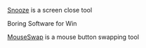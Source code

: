 [Snooze](https://t.me/PotoChannel/142) is a screen close tool

Boring Software for Win

[MouseSwap](https://t.me/PotoChannel/141) is a mouse button swapping tool

